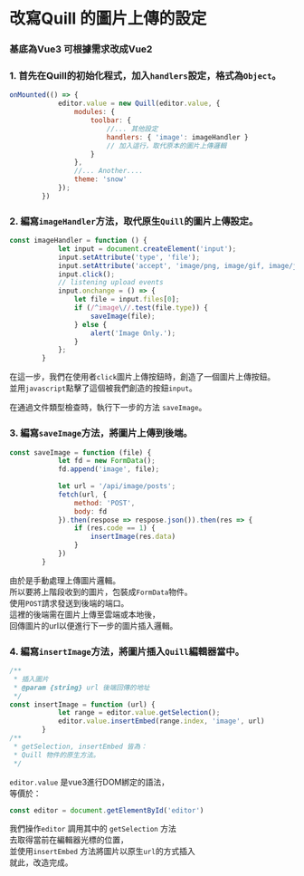 # 改寫Quill 的圖片上傳的設定

### 基底為Vue3 可根據需求改成Vue2

### 1. 首先在Quill的初始化程式，加入`handlers`設定，格式為`Object`。

```` javascript
onMounted(() => {
            editor.value = new Quill(editor.value, {
                modules: {
                    toolbar: {
                        //... 其他設定
                        handlers: { 'image': imageHandler }
                        // 加入這行，取代原本的圖片上傳邏輯
                    }
                },
                //... Another....
                theme: 'snow'
            });
        })
````

### 2. 編寫`imageHandler`方法，取代原生`Quill`的圖片上傳設定。

```` javascript
const imageHandler = function () {
            let input = document.createElement('input');
            input.setAttribute('type', 'file');
            input.setAttribute('accept', 'image/png, image/gif, image/jpeg');
            input.click();
            // listening upload events
            input.onchange = () => {
                let file = input.files[0];
                if (/^image\//.test(file.type)) {
                    saveImage(file);
                } else {
                    alert('Image Only.');
                }
            };
        }
````
在這一步，我們在使用者`click`圖片上傳按鈕時，創造了一個圖片上傳按鈕。  
並用`javascript`點擊了這個被我們創造的按鈕`input`。 

在通過文件類型檢查時，執行下一步的方法 `saveImage`。

### 3. 編寫`saveImage`方法，將圖片上傳到後端。

```` javascript
const saveImage = function (file) {
            let fd = new FormData();
            fd.append('image', file);
        
            let url = '/api/image/posts';
            fetch(url, {
                method: 'POST',
                body: fd
            }).then(respose => respose.json()).then(res => {
                if (res.code == 1) {
                    insertImage(res.data)
                }
            })
        }
````

由於是手動處理上傳圖片邏輯。  
所以要將上階段收到的圖片，包裝成`FormData`物件。  
使用`POST`請求發送到後端的端口。  
這裡的後端需在圖片上傳至雲端或本地後，  
回傳圖片的url以便進行下一步的圖片插入邏輯。

### 4. 編寫`insertImage`方法，將圖片插入`Quill`編輯器當中。

```` javascript
/**
 * 插入圖片
 * @param {string} url 後端回傳的地址
 */
const insertImage = function (url) {
            let range = editor.value.getSelection();
            editor.value.insertEmbed(range.index, 'image', url)
        }
/** 
 * getSelection, insertEmbed 皆為：
 * Quill 物件的原生方法。
 */

````
`editor.value` 是vue3進行DOM綁定的語法，  
等價於：
```` javascript
const editor = document.getElementById('editor')
````
我們操作`editor` 調用其中的 `getSelection` 方法  
去取得當前在編輯器光標的位置，  
並使用`insertEmbed` 方法將圖片以原生`url`的方式插入  
就此，改造完成。
